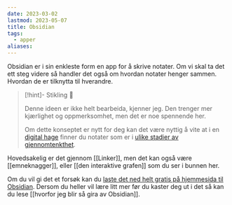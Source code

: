 ```yaml
---
date: 2023-03-02
lastmod: 2023-05-07
title: Obsidian
tags:
  - apper
aliases:
---
```


Obsidian er i sin enkleste form en app for å skrive notater. Om vi skal ta det ett steg videre så handler det også om hvordan notater henger sammen. Hvordan de er tilknytta til hverandre.

> [!hint]- Stikling 🌿
>
> Denne ideen er ikke helt bearbeida, kjenner jeg. Den trenger mer kjærlighet og oppmerksomhet, men det er noe spennende her.
> 
> Om dette konseptet er nytt for deg kan det være nyttig å vite at i en [digital hage](digitalt%20hagearbeid.md) finner du notater som er i [ulike stadier av gjennomtenkthet](stadier%20av%20gjennomtenkthet.md).

Hovedsakelig er det gjennom [[Linker]], men det kan også være [[emneknagger]], eller [[den interaktive grafen]] som du ser i bunnen her.

Om du vil gi det et forsøk kan du [laste det ned helt gratis på hjemmesida til Obsidian](https://obsidian.md/). Dersom du heller vil lære litt mer før du kaster deg ut i det så kan du lese [[hvorfor jeg blir så gira av Obsidian]].
